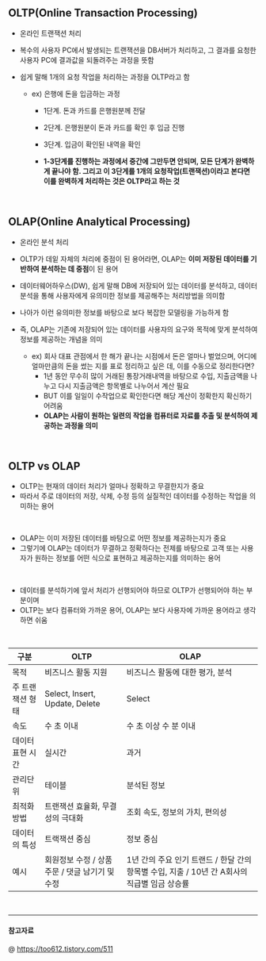 ## OLTP(Online Transaction Processing)

- 온라인 트랜잭션 처리 
- 복수의 사용자 PC에서 발생되는 트랜잭션을 DB서버가 처리하고, 그 결과를 요청한 사용자 PC에 결과값을 되돌려주는 과정을 뜻함 
- 쉽게 말해 1개의 요청 작업을 처리하는 과정을 OLTP라고 함

  - ex) 은행에 돈을 입금하는 과정
    - 1단계. 돈과 카드를 은행원분께 전달 
    - 2단계. 은행원분이 돈과 카드를 확인 후 입금 진행
    - 3단계. 입금이 확인된 내역을 확인 
  
    - **1-3단계를 진행하는 과정에서 중간에 그만두면 안되며, 모든 단계가 완벽하게 끝나야 함. 그리고 이 3단게를 1개의 요청작업(트랜잭션)이라고 본다면 이를 완벽하게 처리하는 것은 OLTP라고 하는 것**

<br>

## OLAP(Online Analytical Processing)

- 온라인 분석 처리 
- OLTP가 데잍 자체의 처리에 중점이 된 용어라면, OLAP는 **이미 저장된 데이터를 기반하여 분석하는 데 중점**이 된 용어
- 데이터웨어하우스(DW), 쉽게 말해 DB에 저장되어 있는 데이터를 분석하고, 데이터 분석을 통해 사용자에게 유의미한 정보를 제공해주는 처리방법을 의미함 
- 나아가 이런 유의미한 정보를 바탕으로 보다 복잡한 모델링을 가능하게 함
- 즉, OLAP는 기존에 저장되어 있는 데이터를 사용자의 요구와 목적에 맞게 분석하여 정보를 제공하는 개념을 의미

  - ex) 회사 대표 관점에서 한 해가 끝나는 시점에서 돈은 얼마나 벌었으며, 어디에 얼마만큼의 돈을 썼는 지를 표로 정리하고 싶은 데, 이를 수동으로 정리한다면?
    - 1년 동안 무수히 많이 거래된 통장거래내역을 바탕으로 수입, 지출금액을 나누고 다시 지출금액은 항목별로 나누어서 계산 필요 
    - BUT 이를 일일이 수작업으로 확인한다면 해당 계산이 정확한지 확신하기 어려움 
    - **OLAP는 사람이 원하는 일련의 작업을 컴퓨터로 자료를 추출 및 분석하여 제공하는 과정을 의미**

<br>

## OLTP vs OLAP 

- OLTP는 현재의 데이터 처리가 얼마나 정확하고 무결한지가 중요 
- 따라서 주로 데이터의 저장, 삭제, 수정 등의 실질적인 데이터를 수정하는 작업을 의미하는 용어

<br>

- OLAP는 이미 저장된 데이터를 바탕으로 어떤 정보를 제공하는지가 중요 
- 그렇기에 OLAP는 데이터가 무결하고 정확하다는 전제를 바탕으로 고객 또는 사용자가 원하는 정보를 어떤 식으로 표현하고 제공하는지를 의미하는 용어 

<br>

- 데이터를 분석하기에 앞서 처리가 선행되어야 하므로 OLTP가 선행되어야 하는 부분이며 
- OLTP는 보다 컴퓨터와 가까운 용어, OLAP는 보다 사용자에 가까운 용어라고 생각하면 쉬움 

<br>

|구분        |OLTP                 |OLAP                |
|------------|--------------------|---------------------|
|목적        |비즈니스 활동 지원   |비즈니스 활동에 대한 평가, 분석|
|주 트랜잭션 형태|Select, Insert, Update, Delete | Select   |
|속도        |수 초 이내          |수 초 이상 수 분 이내     |
|데이터 표현 시간| 실시간          |과거                     |
|관리단위     |테이블              |분석된 정보              |
|최적화 방법  |트랜잭션 효율화, 무결성의 극대화 |조회 속도, 정보의 가치, 편의성|
|데이터의 특성  |트랙잭션 중심       |정보 중심    |
|예시        |회원정보 수정 / 상품주문 / 댓글 남기기 및 수정 | 1년 간의 주요 인기 트랜드 / 한달 간의 항목별 수입, 지출 / 10년 간 A회사의 직급별 임금 상승률 |

<br>

---
#### 참고자료
@ https://too612.tistory.com/511